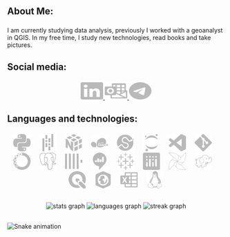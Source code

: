<h2 align="left">About Me:</h2>

###

<p align="left">I am currently studying data analysis, previously I worked with a geoanalyst in QGIS. In my free time, I study new technologies, read books and take pictures.</p>

###

<h2 align="left">Social media:</h2>

###

<div align="center">
   <a href="https://www.linkedin.com/in/mikhail-sozonov/">
    <img src="https://github.com/FGJ666/FGJ666/blob/main/svg/linkedin.svg" width="52" height="40" alt="linkedin logo" />
  </a>
  <a href="mailto:m_sozonov@outlook.com">
    <img src="https://github.com/FGJ666/FGJ666/blob/main/svg/microsoftoutlook.svg" width="52" height="40" alt="microsoft-outlook logo" />
  </a>
  <a href="https://t.me/s0_mix">
    <img src="https://github.com/FGJ666/FGJ666/blob/main/svg/telegram.svg" width="52" height="40" alt="telegram logo" />
  </a>
</div>



###

<h2 align="left">Languages and technologies:</h2>

###

<div align="center">
  <!-- Языки программирования -->
  <img src="https://github.com/FGJ666/FGJ666/blob/main/svg/python.svg" height="40" alt="python logo" />
  <img width="12" />
  
  <!-- Аналитика и наука о данных -->
  <img src="https://github.com/FGJ666/FGJ666/blob/main/svg/pandas.svg" height="40" alt="pandas logo" />
  <img width="12" />
  <img src="https://github.com/FGJ666/FGJ666/blob/main/svg/numpy.svg" height="40" alt="numpy logo" />
  <img width="12" />
  <img src="https://github.com/FGJ666/FGJ666/blob/main/svg/scikitlearn.svg" height="40" alt="scikitlearn logo" />
  <img width="12" />
  <img src="https://github.com/FGJ666/FGJ666/blob/main/svg/scipy.svg" height="40" alt="scipy logo" />
  <img width="12" />
  
  <!-- Инструменты и среды разработки -->
  <img src="https://github.com/FGJ666/FGJ666/blob/main/svg/jupyter.svg" height="40" alt="jupyter logo" />
  <img width="12" />
  <img src="https://github.com/FGJ666/FGJ666/blob/main/svg/visualstudiocode.svg" height="40" alt="vscode logo" />
  <img width="12" />
  <img src="https://github.com/FGJ666/FGJ666/blob/main/svg/git.svg" height="40" alt="git logo" />
  <img width="12" />
  <img src="https://github.com/FGJ666/FGJ666/blob/main/svg/anaconda.svg" height="40" alt="anaconda logo" />
  <img width="12" />
  
  <!-- Базы данных и управление данными -->
  <img src="https://github.com/FGJ666/FGJ666/blob/main/svg/postgresql.svg" height="40" alt="postgresql logo" />
  <img width="12" />
  <img src="https://github.com/FGJ666/FGJ666/blob/main/svg/clickhouse.svg" height="40" alt="clickhouse logo" />
  <img width="12" />

  <!-- Визуализация -->
  <img src="https://github.com/FGJ666/FGJ666/blob/main/svg/redash.svg" height="40" alt="redash logo" />
  <img width="12" />
  <img src="https://github.com/FGJ666/FGJ666/blob/main/svg/tableau.svg" height="40" alt="tableau logo" />
  <img width="12" />
  <img src="https://github.com/FGJ666/FGJ666/blob/main/svg/plotly.svg" height="40" alt="plotly logo" />
  <img width="12" />
  
  <!-- Обработка данных и рабочие процессы -->
  <img src="https://github.com/FGJ666/FGJ666/blob/main/svg/apacheairflow.svg" height="40" alt="apacheairflow logo" />
  <img width="12" />
  <img src="https://github.com/FGJ666/FGJ666/blob/main/svg/apachehadoop.svg" height="40" alt="apachehadoop logo" />
  <img width="12" />
  
  <!-- Географические информационные системы -->
  <img src="https://github.com/FGJ666/FGJ666/blob/main/svg/qgis.svg" height="40" alt="qgis logo" />
  <img width="12" />
  <img src="https://github.com/FGJ666/FGJ666/blob/main/svg/arcgis.svg" height="40" alt="arcgis logo" />
  <img width="12" />
  
  <!-- Другие инструменты -->
  <img src="https://github.com/FGJ666/FGJ666/blob/main/svg/microsoftexcel.svg" height="40" alt="microsoftexcel logo" />
  <img width="12" />
  <img src="https://github.com/FGJ666/FGJ666/blob/main/svg/linux.svg" height="40" alt="linux logo" />
</div>

###

<h2 align="left"></h2>

###

<div align="center">
  <img src="https://github-readme-stats.vercel.app/api?username=FGJ666&hide_title=false&hide_rank=false&show_icons=true&include_all_commits=true&count_private=true&disable_animations=false&theme=nord&locale=en&hide_border=false&order=1" height="150" alt="stats graph"  />
  <img src="https://github-readme-stats.vercel.app/api/top-langs?username=FGJ666&locale=en&hide_title=false&layout=compact&card_width=320&langs_count=5&theme=nord&hide_border=false&order=2" height="150" alt="languages graph"  />
  <img src="https://streak-stats.demolab.com?user=FGJ666&locale=en&mode=weekly&theme=nord&hide_border=false&border_radius=5&order=3" height="150" alt="streak graph"  />
</div>

###

<h2 align="left"></h2>

###

<img src="https://raw.githubusercontent.com/FGJ666/FGJ666/output/snake.svg" alt="Snake animation" />

